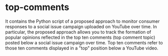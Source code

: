 # top-comments
It contains the Python script of a proposed approach to monitor consumer responses to a social issue campaign uploaded on YouTube over time.
In particular, the proposed approach allows you to track the formation of popular opinions reflected in the top ten comments (top comment topic) posted below a social issue campaign over time. Top ten comments refer to those ten comments displayed in a "top" position below a YouTube video. 
